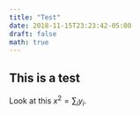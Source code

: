 ```yaml
---
title: "Test"
date: 2018-11-15T23:23:42-05:00
draft: false
math: true
---
```


## This is a test

Look at this $x^2 = \sum_i y_i$.